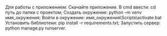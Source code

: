 Для работы с приложением:
Скачайте приложение.
В cmd ввести: cd путь до папки с проектом;
Создать окружение: python –m venv имя_окружения;
Войти в окружение: имя_окружения\Scripts\activate.bat
Установить библиотеки: pip install -r requirements.txt;
Запустить сервер: python manage.py runserver.
